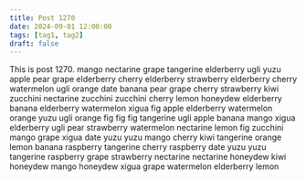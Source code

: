 ```yaml
---
title: Post 1270
date: 2024-09-01 12:00:00
tags: [tag1, tag2]
draft: false
---
```

This is post 1270.
mango
nectarine
grape
tangerine
elderberry
ugli
yuzu
apple
pear
grape
elderberry
cherry
elderberry
strawberry
elderberry
cherry
watermelon
ugli
orange
date
banana
pear
grape
cherry
strawberry
kiwi
zucchini
nectarine
zucchini
zucchini
cherry
lemon
honeydew
elderberry
banana
elderberry
watermelon
xigua
fig
apple
elderberry
watermelon
orange
yuzu
ugli
orange
fig
fig
fig
tangerine
ugli
apple
banana
mango
xigua
elderberry
ugli
pear
strawberry
watermelon
nectarine
lemon
fig
zucchini
mango
grape
xigua
date
yuzu
yuzu
mango
cherry
kiwi
tangerine
orange
lemon
banana
raspberry
tangerine
cherry
raspberry
date
yuzu
yuzu
tangerine
raspberry
grape
strawberry
nectarine
nectarine
honeydew
kiwi
honeydew
mango
honeydew
xigua
grape
watermelon
elderberry
lemon
